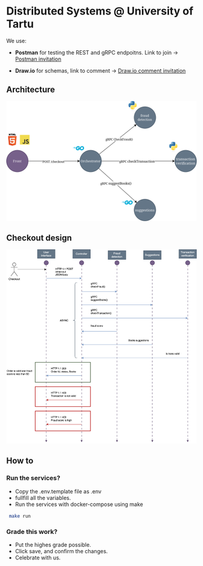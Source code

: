 # Distributed Systems @ University of Tartu

We use:
-  **Postman** for testing the REST and gRPC endpoitns. Link to join -> [Postman invitation](https://app.getpostman.com/join-team?invite_code=92fb34881f9e3ba9748d214467ebdcc2abcaa99859ddd65bc8049e6b48e3e8e6&target_code=147c43b1e36460cb6e8adc0f099e72a8)

- **Draw.io** for schemas, link to comment -> [Draw.io comment invitation](https://drive.google.com/file/d/1A0FAwdRFQkJVQV3iY34qpMjh27I1IiO6/view?usp=sharing)


## Architecture

![Diagram](./utils/img/architecture.png)

## Checkout design

![Diagram](./utils/img/flow.png)


## How to

### Run the services?

- Copy the .env.template file as .env
- fullfill all the variables.
- Run the services with docker-compose using make

```bash
 make run
```

### Grade this work?

- Put the highes grade possible.
- Click save, and confirm the changes.
- Celebrate with us.